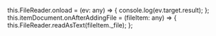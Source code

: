 this.FileReader.onload = (ev: any) => {
      console.log(ev.target.result);
    };
    this.itemDocument.onAfterAddingFile = (fileItem: any) => {
      this.FileReader.readAsText(fileItem._file);
    };

